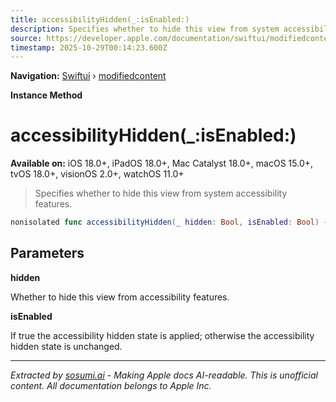 ```yaml
---
title: accessibilityHidden(_:isEnabled:)
description: Specifies whether to hide this view from system accessibility features.
source: https://developer.apple.com/documentation/swiftui/modifiedcontent/accessibilityhidden(_:isenabled:)
timestamp: 2025-10-29T00:14:23.600Z
---
```


**Navigation:** [Swiftui](/documentation/swiftui) › [modifiedcontent](/documentation/swiftui/modifiedcontent)

**Instance Method**

# accessibilityHidden(_:isEnabled:)

**Available on:** iOS 18.0+, iPadOS 18.0+, Mac Catalyst 18.0+, macOS 15.0+, tvOS 18.0+, visionOS 2.0+, watchOS 11.0+

> Specifies whether to hide this view from system accessibility features.

```swift
nonisolated func accessibilityHidden(_ hidden: Bool, isEnabled: Bool) -> ModifiedContent<Content, Modifier>
```

## Parameters

**hidden**

Whether to hide this view from accessibility features.



**isEnabled**

If true the accessibility hidden state is applied; otherwise the accessibility hidden state is unchanged.

---

*Extracted by [sosumi.ai](https://sosumi.ai) - Making Apple docs AI-readable.*
*This is unofficial content. All documentation belongs to Apple Inc.*
